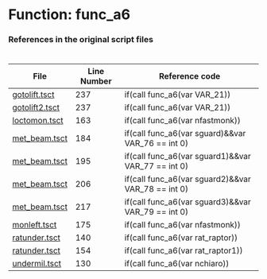 # Function: func_a6
### References in the original script files

#

| File | Line Number | Reference code |
| --- | --- | --- |
| [gotolift.tsct](../../../out/gotolift.tsct#L237) | 237 | if(call func_a6(var VAR_21)) |
| [gotolift2.tsct](../../../out/gotolift2.tsct#L237) | 237 | if(call func_a6(var VAR_21)) |
| [loctomon.tsct](../../../out/loctomon.tsct#L163) | 163 | if(call func_a6(var nfastmonk)) |
| [met_beam.tsct](../../../out/met_beam.tsct#L184) | 184 | if(call func_a6(var sguard)&&var VAR_76 == int 0) |
| [met_beam.tsct](../../../out/met_beam.tsct#L195) | 195 | if(call func_a6(var sguard1)&&var VAR_77 == int 0) |
| [met_beam.tsct](../../../out/met_beam.tsct#L206) | 206 | if(call func_a6(var sguard2)&&var VAR_78 == int 0) |
| [met_beam.tsct](../../../out/met_beam.tsct#L217) | 217 | if(call func_a6(var sguard3)&&var VAR_79 == int 0) |
| [monleft.tsct](../../../out/monleft.tsct#L175) | 175 | if(call func_a6(var nfastmonk)) |
| [ratunder.tsct](../../../out/ratunder.tsct#L140) | 140 | if(call func_a6(var rat_raptor)) |
| [ratunder.tsct](../../../out/ratunder.tsct#L154) | 154 | if(call func_a6(var rat_raptor1)) |
| [undermil.tsct](../../../out/undermil.tsct#L130) | 130 | if(call func_a6(var nchiaro)) |
